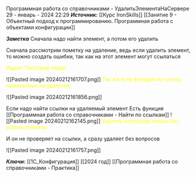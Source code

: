 
Программная работа со справочниками - УдалитьЭлементаНаСервере
 29 - январь - 2024  22:29 
***Источник:***  [[Курс IronSkills]] [[Занятие 9 - Объектный подход к программированию. Программная работа с объектами конфигурации]]

***Заметка*** 
Сначала надо найти элемент, а потом его удалить

Сначала рассмотрим пометку на удаление, ведь если удалить элемент, то можно создать ошибки, так как на этот элемент могут ссылаться

<span style="color: Yellow">Ищем "Тестовый товар"</span>

![[Pasted image 20240212161707.png]]
<span style="color: Yellow"> Так же есть функция по поиску помеченных на удаление</span>

 ![[Pasted image 20240212161856.png]]

Если надо найти ссылки на удаляемый элемент
Есть функция [[Программная работа со справочниками - Найти по ссылкам]]
![[Pasted image 20240212162145.png]]
<span style="color: Yellow">Удалить непосредственно без всяких пометок</span>

И он не проверяет на ссылки, а сразу удаляет без вопросов

![[Pasted image 20240212161757.png]]


***Ключи:*** [[1С_Конфигурация]] [[2024 год]] [[Программная работа со справочниками - Практика]]